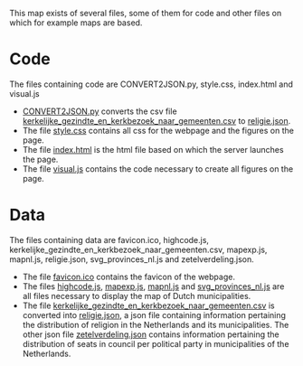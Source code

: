 This map exists of several files, some of them for code and other files on which for example maps are based.

# Code
The files containing code are CONVERT2JSON.py, style.css, index.html and visual.js
* [CONVERT2JSON.py](CONVERT2JSON.py) converts the csv file [kerkelijke_gezindte_en_kerkbezoek_naar_gemeenten.csv](kerkelijke_gezindte_en_kerkbezoek_naar_gemeenten.csv) to [religie.json](religie.json).
* The file [style.css](style.css) contains all css for the webpage and the figures on the page.
* The file [index.html](index.html) is the html file based on which the server launches the page.
* The file [visual.js](visual.js) contains the code necessary to create all figures on the page.

# Data
The files containing data are favicon.ico, highcode.js, kerkelijke_gezindte_en_kerkbezoek_naar_gemeenten.csv, mapexp.js, mapnl.js, religie.json, svg_provinces_nl.js and zetelverdeling.json.
* The file [favicon.ico](favicon.ico) contains the favicon of the webpage.
* The files [highcode.js](highcode.js), [mapexp.js](mapexp.js), [mapnl.js](mapnl.js) and [svg_provinces_nl.js](svg_provinces_nl.js) are all files necessary to display the map of Dutch municipalities.
* The file [kerkelijke_gezindte_en_kerkbezoek_naar_gemeenten.csv](kerkelijke_gezindte_en_kerkbezoek_naar_gemeenten.csv) is converted into [religie.json](religie.json), a json file containing information pertaining the distribution of religion in the Netherlands and its municipalities. The other json file [zetelverdeling.json](zetelverdeling.json) contains information pertaining the distribution of seats in council per political party in municipalities of the Netherlands.
